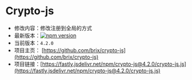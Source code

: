 # Crypto-js

- 修改内容：修改注册到全局的方式
- 最新版本：[![npm version](https://img.shields.io/npm/v/crypto-js/latest.svg)](https://www.npmjs.com/package/crypto-js)
- 当前版本：`4.2.0`
- 项目主页：
  [https://github.com/brix/crypto-js](https://github.com/brix/crypto-js)
- 项目链接：[https://fastly.jsdelivr.net/npm/crypto-js@4.2.0/crypto-js.js](https://fastly.jsdelivr.net/npm/crypto-js@4.2.0/crypto-js.js)
